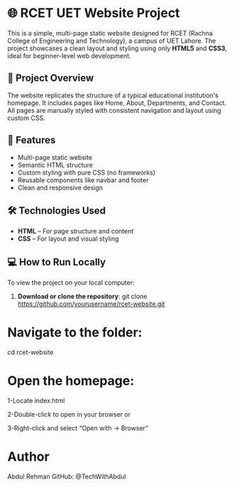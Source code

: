 # 🌐 RCET UET Website Project

This is a simple, multi-page static website designed for RCET (Rachna College of Engineering and Technology), a campus of UET Lahore. The project showcases a clean layout and styling using only **HTML5** and **CSS3**, ideal for beginner-level web development.

## 📌 Project Overview

The website replicates the structure of a typical educational institution's homepage. It includes pages like Home, About, Departments, and Contact. All pages are manually styled with consistent navigation and layout using custom CSS.

## 🚀 Features

- Multi-page static website
- Semantic HTML structure
- Custom styling with pure CSS (no frameworks)
- Reusable components like navbar and footer
- Clean and responsive design

## 🛠️ Technologies Used

- **HTML** – For page structure and content
- **CSS** – For layout and visual styling

## 💻 How to Run Locally

To view the project on your local computer:

1. **Download or clone the repository**:
   git clone https://github.com/yourusername/rcet-website.git

# Navigate to the folder:

  cd rcet-website

#  Open the homepage:

1-Locate index.html

2-Double-click to open in your browser
or

3-Right-click and select “Open with → Browser”

# Author
Abdul Rehman
GitHub: @TechWithAbdul
